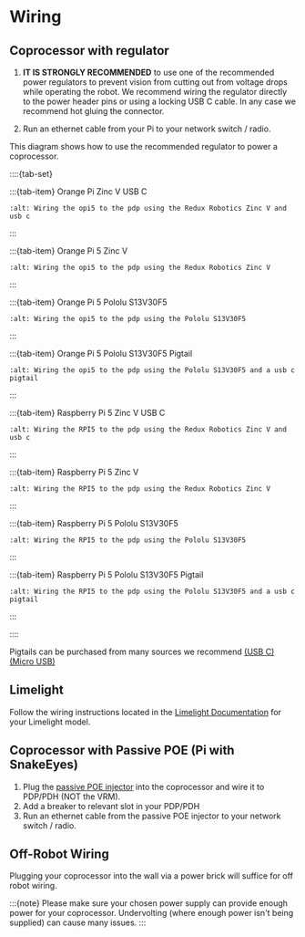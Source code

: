# Wiring

## Coprocessor with regulator

1. **IT IS STRONGLY RECOMMENDED** to use one of the recommended power regulators to prevent vision from cutting out from voltage drops while operating the robot. We recommend wiring the regulator directly to the power header pins or using a locking USB C cable. In any case we recommend hot gluing the connector.

2. Run an ethernet cable from your Pi to your network switch / radio.

This diagram shows how to use the recommended regulator to power a coprocessor.

::::{tab-set}

:::{tab-item} Orange Pi Zinc V USB C

```{image} images/OrangePiZincUSBC.png
:alt: Wiring the opi5 to the pdp using the Redux Robotics Zinc V and usb c
```

:::

:::{tab-item} Orange Pi 5 Zinc V

```{image} images/OrangePiZinc.png
:alt: Wiring the opi5 to the pdp using the Redux Robotics Zinc V
```

:::

:::{tab-item} Orange Pi 5 Pololu S13V30F5

```{image} images/OrangePiPololu.png
:alt: Wiring the opi5 to the pdp using the Pololu S13V30F5
```

:::

:::{tab-item} Orange Pi 5 Pololu S13V30F5 Pigtail

```{image} images/OrangePiPololuPigtail.png
:alt: Wiring the opi5 to the pdp using the Pololu S13V30F5 and a usb c pigtail
```

:::

:::{tab-item} Raspberry Pi 5 Zinc V USB C

```{image} images/RPiZincUSBC.png
:alt: Wiring the RPI5 to the pdp using the Redux Robotics Zinc V and usb c
```

:::

:::{tab-item} Raspberry Pi 5 Zinc V

```{image} images/RPiZinc.png
:alt: Wiring the RPI5 to the pdp using the Redux Robotics Zinc V
```

:::

:::{tab-item} Raspberry Pi 5 Pololu S13V30F5

```{image} images/RPiPololu.png
:alt: Wiring the RPI5 to the pdp using the Pololu S13V30F5
```

:::

:::{tab-item} Raspberry Pi 5 Pololu S13V30F5 Pigtail

```{image} images/RPiPololuPigtail.png
:alt: Wiring the RPI5 to the pdp using the Pololu S13V30F5 and a usb c pigtail
```

:::

::::

Pigtails can be purchased from many sources we recommend [(USB C)](https://ctr-electronics.com/products/usb-type-c-wire-breakout?_pos=19&_sid=bf06b6a6b&_ss=r) [(Micro USB)](https://ctr-electronics.com/products/usb-micro-power-wire-breakout?pr_prod_strat=e5_desc&pr_rec_id=10bf36ce7&pr_rec_pid=7863771070637&pr_ref_pid=7863771103405&pr_seq=uniform)

## Limelight

Follow the wiring instructions located in the [Limelight Documentation](https://docs.limelightvision.io/) for your Limelight model.

## Coprocessor with Passive POE (Pi with SnakeEyes)

1. Plug the [passive POE injector](https://www.revrobotics.com/rev-11-1210/) into the coprocessor and wire it to PDP/PDH (NOT the VRM).
2. Add a breaker to relevant slot in your PDP/PDH
3. Run an ethernet cable from the passive POE injector to your network switch / radio.

## Off-Robot Wiring

Plugging your coprocessor into the wall via a power brick will suffice for off robot wiring.

:::{note}
Please make sure your chosen power supply can provide enough power for your coprocessor. Undervolting (where enough power isn't being supplied) can cause many issues.
:::
